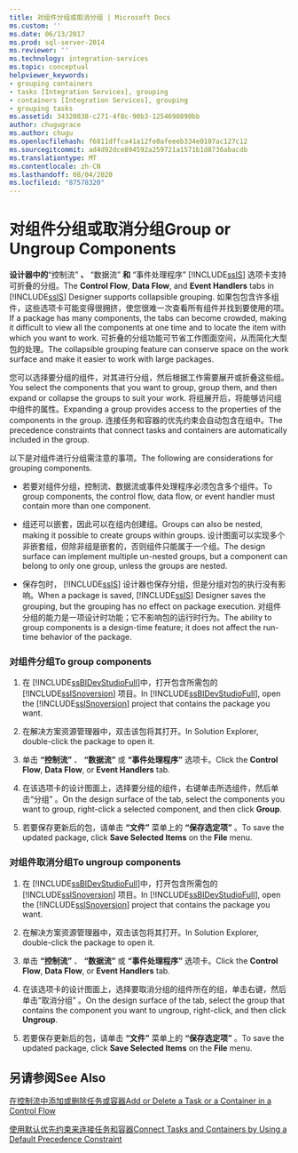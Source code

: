 ```yaml
---
title: 对组件分组或取消分组 | Microsoft Docs
ms.custom: ''
ms.date: 06/13/2017
ms.prod: sql-server-2014
ms.reviewer: ''
ms.technology: integration-services
ms.topic: conceptual
helpviewer_keywords:
- grouping containers
- tasks [Integration Services], grouping
- containers [Integration Services], grouping
- grouping tasks
ms.assetid: 34320838-c271-4f8c-90b3-1254690890bb
author: chugugrace
ms.author: chugu
ms.openlocfilehash: f6811dffca41a12fe0afeeeb334e0107ac127c12
ms.sourcegitcommit: ad4d92dce894592a259721a1571b1d8736abacdb
ms.translationtype: MT
ms.contentlocale: zh-CN
ms.lasthandoff: 08/04/2020
ms.locfileid: "87578320"
---
```

# <a name="group-or-ungroup-components"></a><span data-ttu-id="12dbf-102">对组件分组或取消分组</span><span class="sxs-lookup"><span data-stu-id="12dbf-102">Group or Ungroup Components</span></span>
  <span data-ttu-id="12dbf-103">**设计器中的**“控制流” **、** “数据流” **和** “事件处理程序” [!INCLUDE[ssIS](../includes/ssis-md.md)] 选项卡支持可折叠的分组。</span><span class="sxs-lookup"><span data-stu-id="12dbf-103">The **Control Flow**, **Data Flow**, and **Event Handlers** tabs in [!INCLUDE[ssIS](../includes/ssis-md.md)] Designer supports collapsible grouping.</span></span> <span data-ttu-id="12dbf-104">如果包包含许多组件，这些选项卡可能变得很拥挤，使您很难一次查看所有组件并找到要使用的项。</span><span class="sxs-lookup"><span data-stu-id="12dbf-104">If a package has many components, the tabs can become crowded, making it difficult to view all the components at one time and to locate the item with which you want to work.</span></span> <span data-ttu-id="12dbf-105">可折叠的分组功能可节省工作图面空间，从而简化大型包的处理。</span><span class="sxs-lookup"><span data-stu-id="12dbf-105">The collapsible grouping feature can conserve space on the work surface and make it easier to work with large packages.</span></span>  
  
 <span data-ttu-id="12dbf-106">您可以选择要分组的组件，对其进行分组，然后根据工作需要展开或折叠这些组。</span><span class="sxs-lookup"><span data-stu-id="12dbf-106">You select the components that you want to group, group them, and then expand or collapse the groups to suit your work.</span></span> <span data-ttu-id="12dbf-107">将组展开后，将能够访问组中组件的属性。</span><span class="sxs-lookup"><span data-stu-id="12dbf-107">Expanding a group provides access to the properties of the components in the group.</span></span> <span data-ttu-id="12dbf-108">连接任务和容器的优先约束会自动包含在组中。</span><span class="sxs-lookup"><span data-stu-id="12dbf-108">The precedence constraints that connect tasks and containers are automatically included in the group.</span></span>  
  
 <span data-ttu-id="12dbf-109">以下是对组件进行分组需注意的事项。</span><span class="sxs-lookup"><span data-stu-id="12dbf-109">The following are considerations for grouping components.</span></span>  
  
-   <span data-ttu-id="12dbf-110">若要对组件分组，控制流、数据流或事件处理程序必须包含多个组件。</span><span class="sxs-lookup"><span data-stu-id="12dbf-110">To group components, the control flow, data flow, or event handler must contain more than one component.</span></span>  
  
-   <span data-ttu-id="12dbf-111">组还可以嵌套，因此可以在组内创建组。</span><span class="sxs-lookup"><span data-stu-id="12dbf-111">Groups can also be nested, making it possible to create groups within groups.</span></span> <span data-ttu-id="12dbf-112">设计图面可以实现多个非嵌套组，但除非组是嵌套的，否则组件只能属于一个组。</span><span class="sxs-lookup"><span data-stu-id="12dbf-112">The design surface can implement multiple un-nested groups, but a component can belong to only one group, unless the groups are nested.</span></span>  
  
-   <span data-ttu-id="12dbf-113">保存包时， [!INCLUDE[ssIS](../includes/ssis-md.md)] 设计器也保存分组，但是分组对包的执行没有影响。</span><span class="sxs-lookup"><span data-stu-id="12dbf-113">When a package is saved, [!INCLUDE[ssIS](../includes/ssis-md.md)] Designer saves the grouping, but the grouping has no effect on package execution.</span></span> <span data-ttu-id="12dbf-114">对组件分组的能力是一项设计时功能；它不影响包的运行时行为。</span><span class="sxs-lookup"><span data-stu-id="12dbf-114">The ability to group components is a design-time feature; it does not affect the run-time behavior of the package.</span></span>  
  
### <a name="to-group-components"></a><span data-ttu-id="12dbf-115">对组件分组</span><span class="sxs-lookup"><span data-stu-id="12dbf-115">To group components</span></span>  
  
1.  <span data-ttu-id="12dbf-116">在 [!INCLUDE[ssBIDevStudioFull](../includes/ssbidevstudiofull-md.md)]中，打开包含所需包的 [!INCLUDE[ssISnoversion](../includes/ssisnoversion-md.md)] 项目。</span><span class="sxs-lookup"><span data-stu-id="12dbf-116">In [!INCLUDE[ssBIDevStudioFull](../includes/ssbidevstudiofull-md.md)], open the [!INCLUDE[ssISnoversion](../includes/ssisnoversion-md.md)] project that contains the package you want.</span></span>  
  
2.  <span data-ttu-id="12dbf-117">在解决方案资源管理器中，双击该包将其打开。</span><span class="sxs-lookup"><span data-stu-id="12dbf-117">In Solution Explorer, double-click the package to open it.</span></span>  
  
3.  <span data-ttu-id="12dbf-118">单击 **“控制流”** 、 **“数据流”** 或 **“事件处理程序”** 选项卡。</span><span class="sxs-lookup"><span data-stu-id="12dbf-118">Click the **Control Flow**, **Data Flow**, or **Event Handlers** tab.</span></span>  
  
4.  <span data-ttu-id="12dbf-119">在该选项卡的设计图面上，选择要分组的组件，右键单击所选组件，然后单击“分组”  。</span><span class="sxs-lookup"><span data-stu-id="12dbf-119">On the design surface of the tab, select the components you want to group, right-click a selected component, and then click **Group**.</span></span>  
  
5.  <span data-ttu-id="12dbf-120">若要保存更新后的包，请单击 **“文件”** 菜单上的 **“保存选定项”** 。</span><span class="sxs-lookup"><span data-stu-id="12dbf-120">To save the updated package, click **Save Selected Items** on the **File** menu.</span></span>  
  
### <a name="to-ungroup-components"></a><span data-ttu-id="12dbf-121">对组件取消分组</span><span class="sxs-lookup"><span data-stu-id="12dbf-121">To ungroup components</span></span>  
  
1.  <span data-ttu-id="12dbf-122">在 [!INCLUDE[ssBIDevStudioFull](../includes/ssbidevstudiofull-md.md)]中，打开包含所需包的 [!INCLUDE[ssISnoversion](../includes/ssisnoversion-md.md)] 项目。</span><span class="sxs-lookup"><span data-stu-id="12dbf-122">In [!INCLUDE[ssBIDevStudioFull](../includes/ssbidevstudiofull-md.md)], open the [!INCLUDE[ssISnoversion](../includes/ssisnoversion-md.md)] project that contains the package you want.</span></span>  
  
2.  <span data-ttu-id="12dbf-123">在解决方案资源管理器中，双击该包将其打开。</span><span class="sxs-lookup"><span data-stu-id="12dbf-123">In Solution Explorer, double-click the package to open it.</span></span>  
  
3.  <span data-ttu-id="12dbf-124">单击 **“控制流”** 、 **“数据流”** 或 **“事件处理程序”** 选项卡。</span><span class="sxs-lookup"><span data-stu-id="12dbf-124">Click the **Control Flow**, **Data Flow**, or **Event Handlers** tab.</span></span>  
  
4.  <span data-ttu-id="12dbf-125">在该选项卡的设计图面上，选择要取消分组的组件所在的组，单击右键，然后单击“取消分组”  。</span><span class="sxs-lookup"><span data-stu-id="12dbf-125">On the design surface of the tab, select the group that contains the component you want to ungroup, right-click, and then click **Ungroup**.</span></span>  
  
5.  <span data-ttu-id="12dbf-126">若要保存更新后的包，请单击 **“文件”** 菜单上的 **“保存选定项”** 。</span><span class="sxs-lookup"><span data-stu-id="12dbf-126">To save the updated package, click **Save Selected Items** on the **File** menu.</span></span>  
  
## <a name="see-also"></a><span data-ttu-id="12dbf-127">另请参阅</span><span class="sxs-lookup"><span data-stu-id="12dbf-127">See Also</span></span>  
 [<span data-ttu-id="12dbf-128">在控制流中添加或删除任务或容器</span><span class="sxs-lookup"><span data-stu-id="12dbf-128">Add or Delete a Task or a Container in a Control Flow</span></span>](control-flow/add-or-delete-a-task-or-a-container-in-a-control-flow.md)  
     
 [<span data-ttu-id="12dbf-129">使用默认优先约束来连接任务和容器</span><span class="sxs-lookup"><span data-stu-id="12dbf-129">Connect Tasks and Containers by Using a Default Precedence Constraint</span></span>](../../2014/integration-services/connect-tasks-and-containers-by-using-a-default-precedence-constraint.md)  
  
  
